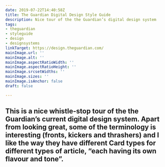```yaml
---
date: 2019-07-22T14:40:58Z
title: The Guardian Digital Design Style Guide
description: Nice tour of the the Guardian’s digital design system
tags:
- theguardian
- styleguide
- design
- designsystems
linkTarget: https://design.theguardian.com/
mainImage.url: ''
mainImage.alt: ''
mainImage.aspectRatioWidth: ''
mainImage.aspectRatioHeight: ''
mainImage.srcsetWidths: ''
mainImage.sizes: ''
mainImage.isAnchor: false
draft: false

---
```

This is a nice whistle-stop tour of the the Guardian’s current digital design system. Apart from looking great, some of the terminology is interesting (fronts, kickers and thrashers) and I like the way they have different Card types for different types of article, “each having its own flavour and tone”.
---